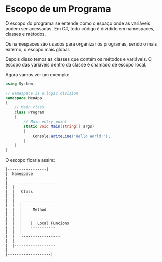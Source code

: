 # Escopo de um Programa

O escopo do programa se entende como o espaço onde as variáveis podem ser acessadas. Em C#, todo código é dividido em namespaces, classes e métodos.

Os namespaces são usados para organizar os programas, sendo o mais externo, o escopo mais global.

Depois disso temos as classes que contém os métodos e variáveis. O escopo das variáveis dentro da classe é chamado de escopo local. 

Agora vamos ver um exemplo:

```c#
using System;

// Namespace is a logic division
namespace MeuApp
{
    // Main class
    class Program
    {
        // Main entry point
        static void Main(string[] args)
        {
            Console.WriteLine("Hello World!");
        }
    }
}
```

O escopo ficaria assim:

```
|-----------------|
|  Namespace                 
| 
|  -------------------
|  |   
|  |   Class
|  |                
|  |   ---------------
|  |  |     
|  |  |     Method     
|  |  |    
|  |  |     ---------
|  |  |    |  Local Funcions
|  |  |    -----------
|  |  |
|  |   -----------------
|  |
|  |------------------
|
|-------------------|
```